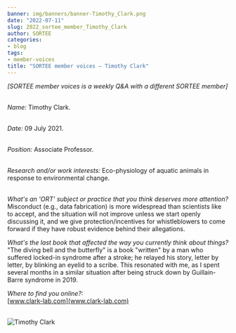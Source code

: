 ```yaml
---
banner: img/banners/banner-Timothy_Clark.png
date: "2022-07-11"
slug: 2022_sortee_member_Timothy_Clark
author: SORTEE
categories:
- blog
tags:
- member-voices
title: "SORTEE member voices – Timothy Clark" 
---
```



*[SORTEE member voices is a weekly Q&A with a different SORTEE member]*   
&nbsp;
&nbsp;

   _Name:_ Timothy Clark.   
&nbsp;

   _Date:_ 09 July 2021.   
&nbsp;

   _Position:_ Associate Professor.   
&nbsp;

   _Research and/or work interests:_ Eco-physiology of aquatic animals in response to environmental change.   
&nbsp;
&nbsp;

_What's an 'ORT' subject or practice that you think deserves more attention?_   
Misconduct (e.g., data fabrication) is more widespread than scientists like to accept, and the situation will not improve unless we start openly discussing it, and we give protection/incentives for whistleblowers to come forward if they have robust evidence behind their allegations.
&nbsp;
&nbsp;

_What's the last book that affected the way you currently think about things?_   
"The diving bell and the butterfly" is a book "written" by a man who suffered locked-in syndrome after a stroke; he relayed his story, letter by letter, by blinking an eyelid to a scribe. This resonated with me, as I spent several months in a similar situation after being struck down by Guillain-Barre syndrome in 2019.
&nbsp;
&nbsp;

_Where to find you online?:_   
[www.clark-lab.com](www.clark-lab.com)   
&nbsp;
&nbsp;


![Timothy Clark](/blog/images/Timothy_Clark.png)    
&nbsp;